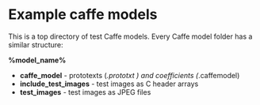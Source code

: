 
Example caffe models
===============================

This is a top directory of test Caffe models.
Every Caffe model folder has a similar structure:

**%model_name%**
- **caffe_model** - prototexts (*.prototxt ) and coefficients (*.caffemodel)
- **include_test_images** - test images as C header arrays
- **test_images** - test images as JPEG files




